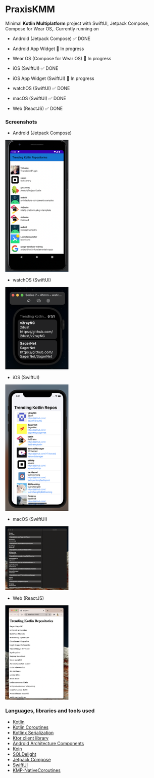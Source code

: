 # PraxisKMM

Minimal **Kotlin Multiplatform** project with SwiftUI, Jetpack Compose, Compose for Wear OS,. Currently running on

* Android (Jetpack Compose) ✅ DONE
* Android App Widget 🚧 In progress
* Wear OS (Compose for Wear OS) 🚧 In progress
  
* iOS (SwiftUI) ✅ DONE
* iOS App Widget (SwiftUI) 🚧 In progress
* watchOS (SwiftUI) ✅ DONE
* macOS (SwiftUI) ✅ DONE
  
* Web (ReactJS) ✅ DONE

### Screenshots

* Android (Jetpack Compose)

<img src="art/art5.png" alt="drawing" style="width:200px;"/>

* watchOS (SwiftUI)

<img src="art/art2.png" alt="drawing" style="width:200px;"/>

* iOS (SwiftUI)

<img src="art/art1.png" alt="drawing" style="width:200px;"/>

* macOS (SwiftUI)

<img src="art/art3.png" alt="drawing" style="width:200px;"/>

* Web (ReactJS)

<img src="art/art4.png" alt="drawing" style="width:200px;"/>

### Languages, libraries and tools used

* [Kotlin](https://kotlinlang.org/)
* [Kotlin Coroutines](https://kotlinlang.org/docs/reference/coroutines-overview.html)
* [Kotlinx Serialization](https://github.com/Kotlin/kotlinx.serialization)
* [Ktor client library](https://github.com/ktorio/ktor)
* [Android Architecture Components](https://developer.android.com/topic/libraries/architecture/index.html)
* [Koin](https://github.com/InsertKoinIO/koin)
* [SQLDelight](https://github.com/cashapp/sqldelight)
* [Jetpack Compose](https://developer.android.com/jetpack/compose)
* [SwiftUI](https://developer.apple.com/documentation/swiftui)
* [KMP-NativeCoroutines](https://github.com/rickclephas/KMP-NativeCoroutines)
